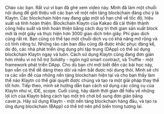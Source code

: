 Chào các bạn. Rất vui vì bạn đã ghé xem video này. Mình đã làm một chuỗi nội dung để giới thiệu với các bạn về một nền tảng blockchain đáng chú ý là Klaytn. Các blockchain hiện nay đang gặp một số hạn chế về tốc độ, hiệu suất và tính hoàn thiện. Blockchain Klaytn của Kakao đã cải thiện thành công hiệu suất và tính hoàn thiện bằng cách duy trì thời gian sản xuất block mới là một giây và thực hiện hơn 3000 giao dịch trên giây. Phí giao dịch cũng rất rẻ. Bạn cũng có thể tạo một chuỗi dịch vụ có khả năng mở rộng và có tính riêng tư. 
Những rào cản ban đầu cũng đã được khắc phục đáng kể, do đó, các nhà phát triển ứng dụng phi tập trung (DApp) có thể sử dụng blockchain Klaytn ngay và luôn. Cách sử dụng Klaytn cũng đang đơn giản hơn nhiều vì nó hỗ trợ Solidity - ngôn ngữ smart contract, và Truffle - một framework phát triển DApp. Cho dù bạn chỉ mới biết đến các bài học này, bạn vẫn có thể dễ dàng theo dõi và nắm bắt được nội dung thôi. 
Mình sẽ chỉ ra các vấn đề của những nền tảng blockchain hiện tại và cho bạn thấy làm thế nào Klaytn có thể giải quyết được chúng và tạo ra một giải pháp thay thế tốt hơn. Tiếp theo, mình sẽ hướng dẫn bạn cách sử dụng các công cụ của Klaytn như ví, IDE, scope. Cuối cùng, hãy dành thời gian để hiểu về những lợi ích của Klaytn bằng cách tạo một trò chơi bổ sung đơn giản bằng caver.js. 
Hãy sử dụng Klaytn - một nền tảng blockchain hàng đầu, và tạo ra ứng dụng blockchain (BApp) có thể trở nên phổ biến trong tương lai.
